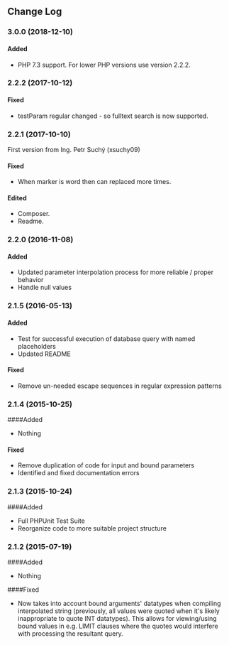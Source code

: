 ## Change Log

### 3.0.0 (2018-12-10)
#### Added
- PHP 7.3 support. For lower PHP versions use version 2.2.2.

### 2.2.2 (2017-10-12)
#### Fixed
- testParam regular changed - so fulltext search is now supported.

### 2.2.1 (2017-10-10)
First version from Ing. Petr Suchý (xsuchy09)
#### Fixed
- When marker is word then can replaced more times.
#### Edited
- Composer.
- Readme.

### 2.2.0 (2016-11-08)

#### Added

- Updated parameter interpolation process for more reliable / proper behavior
- Handle null values

### 2.1.5 (2016-05-13)

#### Added

- Test for successful execution of database query with named placeholders
- Updated README

#### Fixed

- Remove un-needed escape sequences in regular expression patterns

### 2.1.4 (2015-10-25)

####Added

- Nothing

#### Fixed

- Remove duplication of code for input and bound parameters
- Identified and fixed documentation errors

### 2.1.3 (2015-10-24)

####Added

- Full PHPUnit Test Suite
- Reorganize code to more suitable project structure

### 2.1.2 (2015-07-19)

####Added

- Nothing

####Fixed

- Now takes into account bound arguments' datatypes when compiling interpolated string (previously, all values were quoted when it's likely inappropriate to quote INT datatypes). This allows for viewing/using bound values in e.g. LIMIT clauses where the quotes would interfere with processing the resultant query.
